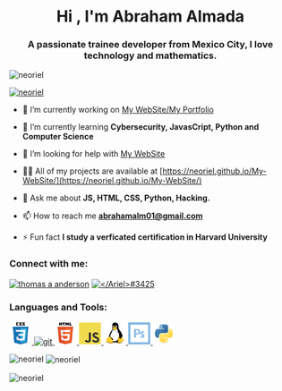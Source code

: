 <h1 align="center">Hi , I'm Abraham Almada</h1>
<h3 align="center">A passionate trainee developer from Mexico City, I love technology and mathematics.</h3>

<p align="left"> <img src="https://komarev.com/ghpvc/?username=neoriel&label=Profile%20views&color=00bfff&style=flat" alt="neoriel" /> </p>

<p align="left"> <a href="https://github.com/ryo-ma/github-profile-trophy"><img src="https://github-profile-trophy.vercel.app/?username=neoriel" alt="neoriel" /></a> </p>

- 🔭 I’m currently working on [My WebSite/My Portfolio](https://neoriel.github.io/My-WebSite/)

- 🌱 I’m currently learning **Cybersecurity, JavasCript, Python and Computer Science**

- 🤝 I’m looking for help with [My WebSite](https://neoriel.github.io/My-WebSite/)

- 👨‍💻 All of my projects are available at [https://neoriel.github.io/My-WebSite/](https://neoriel.github.io/My-WebSite/)

- 💬 Ask me about **JS, HTML, CSS, Python, Hacking.**

- 📫 How to reach me **abrahamalm01@gmail.com**

- ⚡ Fun fact **I study a verficated certification in Harvard University**

<h3 align="left">Connect with me:</h3>
<p align="left">
<a href="https://fb.com/thomas a anderson" target="blank"><img align="center" src="https://raw.githubusercontent.com/rahuldkjain/github-profile-readme-generator/master/src/images/icons/Social/facebook.svg" alt="thomas a anderson" height="30" width="40" /></a>
<a href="https://discord.gg/</Ariel>#3425" target="blank"><img align="center" src="https://raw.githubusercontent.com/rahuldkjain/github-profile-readme-generator/master/src/images/icons/Social/discord.svg" alt="</Ariel>#3425" height="30" width="40" /></a>
</p>

<h3 align="left">Languages and Tools:</h3>
<p align="left"> <a href="https://www.w3schools.com/css/" target="_blank" rel="noreferrer"> <img src="https://raw.githubusercontent.com/devicons/devicon/master/icons/css3/css3-original-wordmark.svg" alt="css3" width="40" height="40"/> </a> <a href="https://git-scm.com/" target="_blank" rel="noreferrer"> <img src="https://www.vectorlogo.zone/logos/git-scm/git-scm-icon.svg" alt="git" width="40" height="40"/> </a> <a href="https://www.w3.org/html/" target="_blank" rel="noreferrer"> <img src="https://raw.githubusercontent.com/devicons/devicon/master/icons/html5/html5-original-wordmark.svg" alt="html5" width="40" height="40"/> </a> <a href="https://developer.mozilla.org/en-US/docs/Web/JavaScript" target="_blank" rel="noreferrer"> <img src="https://raw.githubusercontent.com/devicons/devicon/master/icons/javascript/javascript-original.svg" alt="javascript" width="40" height="40"/> </a> <a href="https://www.linux.org/" target="_blank" rel="noreferrer"> <img src="https://raw.githubusercontent.com/devicons/devicon/master/icons/linux/linux-original.svg" alt="linux" width="40" height="40"/> </a> <a href="https://www.photoshop.com/en" target="_blank" rel="noreferrer"> <img src="https://raw.githubusercontent.com/devicons/devicon/master/icons/photoshop/photoshop-line.svg" alt="photoshop" width="40" height="40"/> </a> <a href="https://www.python.org" target="_blank" rel="noreferrer"> <img src="https://raw.githubusercontent.com/devicons/devicon/master/icons/python/python-original.svg" alt="python" width="40" height="40"/> </a> </p>

<p><img align="left" src="https://github-readme-stats.vercel.app/api/top-langs?username=neoriel&show_icons=true&theme=dark&title_color=0c09d7&text_color=06c6e0&locale=en&layout=compact" alt="neoriel" /></p>

<p>&nbsp;<img align="center" src="https://github-readme-stats.vercel.app/api?username=neoriel&show_icons=true&theme=tokyonight&title_color=ce1276&text_color=18c2ec&locale=en" alt="neoriel" /></p>

<p><img align="center" src="https://github-readme-streak-stats.herokuapp.com/?user=neoriel&theme=dark" alt="neoriel" /></p>
